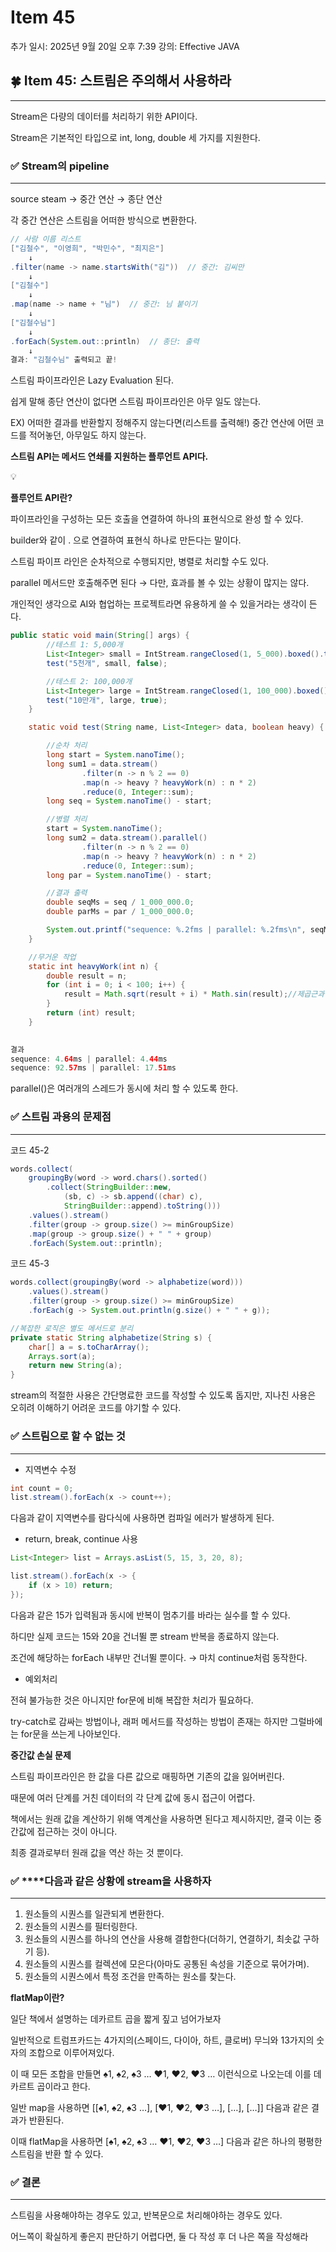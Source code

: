 # Item 45

추가 일시: 2025년 9월 20일 오후 7:39
강의: Effective JAVA

## 🍀 Item 45: 스트림은 주의해서 사용하라

---

Stream은 다량의 데이터를 처리하기 위한 API이다.

Stream은 기본적인 타입으로 int, long, double 세 가지를 지원한다.

### ✅ Stream의 pipeline

---

source steam → 중간 연산 → 종단 연산

각 중간 연산은 스트림을 어떠한 방식으로 변환한다.

```java
// 사람 이름 리스트
["김철수", "이영희", "박민수", "최지은"]
    ↓
.filter(name -> name.startsWith("김"))  // 중간: 김씨만
    ↓
["김철수"]
    ↓
.map(name -> name + "님")  // 중간: 님 붙이기
    ↓
["김철수님"]
    ↓
.forEach(System.out::println)  // 종단: 출력
    ↓
결과: "김철수님" 출력되고 끝!
```

스트림 파이프라인은 Lazy Evaluation 된다.

쉽게 말해 종단 연산이 없다면 스트림 파이프라인은 아무 일도 않는다.

EX) 어떠한 결과를 반환할지 정해주지 않는다면(리스트를 출력해!) 중간 연산에 어떤 코드를 적어놓던, 아무일도 하지 않는다.

**스트림 API는 메서드 연쇄를 지원하는 플루언트 API다.**

<aside>
💡

**플루언트 API란?**

파이프라인을 구성하는 모든 호출을 연결하여 하나의 표현식으로 완성 할 수 있다.

builder와 같이  . 으로 연결하여 표현식 하나로 만든다는 말이다.

</aside>

스트림 파이프 라인은 순차적으로 수행되지만, 병렬로 처리할 수도 있다.

parallel 메서드만 호출해주면 된다 → 다만, 효과를 볼 수 있는 상황이 많지는 않다.

개인적인 생각으로 AI와 협업하는 프로젝트라면 유용하게 쓸 수 있을거라는 생각이 든다.

```java
public static void main(String[] args) {
        //테스트 1: 5,000개
        List<Integer> small = IntStream.rangeClosed(1, 5_000).boxed().toList();
        test("5천개", small, false);

        //테스트 2: 100,000개
        List<Integer> large = IntStream.rangeClosed(1, 100_000).boxed().toList();
        test("10만개", large, true);
    }

    static void test(String name, List<Integer> data, boolean heavy) {

        //순차 처리
        long start = System.nanoTime();
        long sum1 = data.stream()
                .filter(n -> n % 2 == 0)
                .map(n -> heavy ? heavyWork(n) : n * 2)
                .reduce(0, Integer::sum);
        long seq = System.nanoTime() - start;

        //병렬 처리
        start = System.nanoTime();
        long sum2 = data.stream().parallel()
                .filter(n -> n % 2 == 0)
                .map(n -> heavy ? heavyWork(n) : n * 2)
                .reduce(0, Integer::sum);
        long par = System.nanoTime() - start;

        //결과 출력
        double seqMs = seq / 1_000_000.0;
        double parMs = par / 1_000_000.0;

        System.out.printf("sequence: %.2fms | parallel: %.2fms\n", seqMs, parMs);
    }

    //무거운 작업
    static int heavyWork(int n) {
        double result = n;
        for (int i = 0; i < 100; i++) {
            result = Math.sqrt(result + i) * Math.sin(result);//제곱근과 sin계산
        }
        return (int) result;
    }
    

결과
sequence: 4.64ms | parallel: 4.44ms
sequence: 92.57ms | parallel: 17.51ms
```

parallel()은 여러개의 스레드가 동시에 처리 할 수 있도록 한다.

### ✅ 스트림 과용의 문제점

---

코드 45-2

```java
words.collect(
    groupingBy(word -> word.chars().sorted()
        .collect(StringBuilder::new,
            (sb, c) -> sb.append((char) c),
            StringBuilder::append).toString()))
    .values().stream()
    .filter(group -> group.size() >= minGroupSize)
    .map(group -> group.size() + " " + group)
    .forEach(System.out::println);
```

코드 45-3

```java
words.collect(groupingBy(word -> alphabetize(word)))
    .values().stream()
    .filter(group -> group.size() >= minGroupSize)
    .forEach(g -> System.out.println(g.size() + " " + g));

//복잡한 로직은 별도 메서드로 분리
private static String alphabetize(String s) {
    char[] a = s.toCharArray();
    Arrays.sort(a);
    return new String(a);
}
```

stream의 적절한 사용은 간단명료한 코드를 작성할 수 있도록 돕지만, 지나친 사용은 오히려 이해하기 어려운 코드를 야기할 수 있다.

### ✅ 스트림으로 할 수 없는 것

---

- 지역변수 수정

```java
int count = 0;
list.stream().forEach(x -> count++);
```

다음과 같이 지역변수를 람다식에 사용하면 컴파일 에러가 발생하게 된다.

- return, break, continue 사용

```java
List<Integer> list = Arrays.asList(5, 15, 3, 20, 8);

list.stream().forEach(x -> {
    if (x > 10) return;
});
```

다음과 같은 15가 입력됨과 동시에 반복이 멈추기를 바라는 실수를 할 수 있다.

하디만 실제 코드는 15와 20을 건너뛸 뿐 stream 반복을 종료하지 않는다.

조건에 해당하는 forEach 내부만 건너뛸 뿐이다. → 마치 continue처럼 동작한다.

- 예외처리

전혀 불가능한 것은 아니지만 for문에 비해 복잡한 처리가 필요하다.

try-catch로 감싸는 방법이나, 래퍼 메서드를 작성하는 방법이 존재는 하지만 그럴바에는 for문을 쓰는게 나아보인다.

**중간값 손실 문제**

스트림 파이프라인은 한 값을 다른 값으로 매핑하면 기존의 값을 잃어버린다.

때문에 여러 단계를 거친 데이터의 각 단계 값에 동시 접근이 어렵다.

책에서는 원래 값을 계산하기 위해 역계산을 사용하면 된다고 제시하지만, 결국 이는 중간값에 접근하는 것이 아니다.

최종 결과로부터 원래 값을 역산 하는 것 뿐이다.

### ✅ ****다음과 같은 상황에 stream을 사용하자

---

1. 원소들의 시퀀스를 일관되게 변환한다.
2. 원소들의 시퀀스를 필터링한다.
3. 원소들의 시퀀스를 하나의 연산을 사용해 결합한다(더하기, 연결하기, 최솟값 구하기 등).
4. 원소들의 시퀀스를 컬렉션에 모은다(아마도 공통된 속성을 기준으로 묶어가며).
5. 원소들의 시퀀스에서 특정 조건을 만족하는 원소를 찾는다.

**flatMap이란?**

일단 책에서 설명하는 데카르트 곱을 짧게 짚고 넘어가보자

일반적으로 트럼프카드는 4가지의(스페이드, 다이아, 하트, 클로버) 무늬와 13가지의 숫자의 조합으로 이루어져있다.

이 때 모든 조합을 만들면 ♠️1, ♠️2, ♠️3 … ❤️1, ❤️2, ❤️3 … 이런식으로 나오는데 이를 데카르트 곱이라고 한다.

일반 map을 사용하면 [[♠️1, ♠️2, ♠️3 …], [❤️1, ❤️2, ❤️3 …], […], […]] 다음과 같은 결과가 반환된다.

이때 flatMap을 사용하면 [♠️1, ♠️2, ♠️3 … ❤️1, ❤️2, ❤️3 …] 다음과 같은 하나의 평평한 스트림을 반환 할 수 있다.

### ✅ 결론

---

스트림을 사용해야하는 경우도 있고, 반복문으로 처리해야하는 경우도 있다.

어느쪽이 확실하게 좋은지 판단하기 어렵다면, 둘 다 작성 후 더 나은 쪽을 작성해라